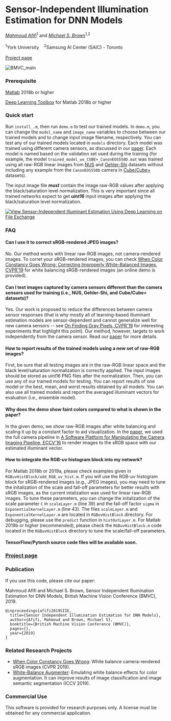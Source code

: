 # Sensor-Independent Illumination Estimation for DNN Models
*[Mahmoud Afifi](https://sites.google.com/view/mafifi)*<sup>1</sup> and *[Michael S. Brown](http://www.cse.yorku.ca/~mbrown/)*<sup>1,2</sup>
<br></br><sup>1</sup>York University &nbsp;&nbsp; <sup>2</sup>Samsung AI Center (SAIC) - Toronto
<br></br>[Project page](http://cvil.eecs.yorku.ca/projects/public_html/siie/index.html)

![BMVC_main](https://user-images.githubusercontent.com/37669469/76104974-411d4780-5fa2-11ea-93a9-b91e9da930a0.jpg)


### Prerequisite
[Matlab](https://www.mathworks.com/downloads/) 2018b or higher

[Deep Learning Toolbox](https://www.mathworks.com/products/deep-learning.html) for Matlab 2018b or higher

### Quick start
Run `install_.m`, then run `demo.m` to test our trained models. In `demo.m`, you can change the `model_name` and `image_name` variables to choose between our trained models and to change input image filename, respectively. You can test any of our trained models located in `models` directory. Each model was trained using different camera sensors, as discussed in our [paper](http://cvil.eecs.yorku.ca/projects/public_html/siie/files/0105.pdf). Each model is named based on the validation set used during the training (for example, the model `trained_model_wo_CUBE+_CanonEOS550D.mat` was trained using all raw-RGB linear images from <a href="https://cvil.eecs.yorku.ca/projects/public_html/illuminant/illuminant.html">NUS</a> and <a href="https://www.cs.sfu.ca/~colour/data/shi_gehler/">Gehler-Shi</a> datasets without including any example from the `CanonEOS550D` camera in <a href="https://ipg.fer.hr/ipg/resources/color_constancy">Cube/Cube+</a> datasets). 

The input image file <b><i>must</i></b> contain the image raw-RGB values after applying the black/saturation level normalization. This is very important since all trained networks expect to get <b><i>uint16</i></b> input images after applying the black/saturation level normalization.


[![View Sensor-Independent Illuminant Estimation Using Deep Learning on File Exchange](https://www.mathworks.com/matlabcentral/images/matlab-file-exchange.svg)](https://www.mathworks.com/matlabcentral/fileexchange/72829-sensor-independent-illuminant-estimation-using-deep-learning)

### FAQ
#### Can I use it to correct sRGB-rendered JPEG images?
No. Our method works with linear raw-RGB images, not camera-rendered images. To corret your sRGB-rendered images, you can check <a href="https://cvil.eecs.yorku.ca/projects/public_html/sRGB_WB_correction/index.html">When Color Constancy Goes Wrong: 
Correcting Improperly White-Balanced Images, CVPR'19</a> for white balancing sRGB-rendered images (an online demo is provided).</p>

#### Can I test images captured by camera sensors different than the camera sensors used for training (i.e., NUS, Gehler-Shi, and Cube/Cube+ datasets)?
Yes. Our work is proposed to reduce the differences between camera sensor responses (that is why mostly all of learning-based illuminant estimation models are sensor-dependent and cannot generalize well for new camera sensors -- see <a href="https://arxiv.org/pdf/1901.03198.pdf">On Finding Gray Pixels, CVPR'19</a> for interesting experiments that highlight this point). Our method, however, targets to work independently from the camera sensor. Read our [paper](http://cvil.eecs.yorku.ca/projects/public_html/siie/files/0105.pdf) for more details.

#### How to report results of the trained models using a new set of raw-RGB images?
First, be sure that all testing images are in the raw-RGB linear space and the black level/saturation normalization is correctly applied. The input images should be stored as uint16 PNG files after the normalization. Then, you can use any of our trained models for testing. You can report results of one model or the best, mean, and worst results obtained by all models. You can also use all trained models and report the averaged illuminant vectors for evaluation (i.e., ensemble model).

#### Why does the demo show faint colors compared to what is shown in the paper?
In the given demo, we show raw-RGB images after white balancing and scaling it up by a constant factor to aid visualization. In the [paper](http://cvil.eecs.yorku.ca/projects/public_html/siie/files/0105.pdf), we used the full camera pipeline in <a href="https://karaimer.github.io/camera-pipeline/">A Software Platform for Manipulating the Camera Imaging Pipeline, ECCV'16</a> to render images to the sRGB space with our estimated illuminant vector.


#### How to integrate the RGB-*uv* histogram block into my network?
For Matlab 2018b or 2019a, please check examples given in `RGBuvHistBlock/add_RGB_uv_hist.m`. If you will use the RGB-*uv* histogram block for sRGB-rendered images (e.g., JPEG images), you may need to tune the initalization of the scale and fall-off parameters for better results with sRGB images, as the current intalization was used for linear raw-RGB images. To tune these parameters, you can change the initalization of the scale parameter `C` in `scaleLayer.m` (line 39) and the fall-off factor `sigma` in `ExponentialKernelLayer.m` (line 43). The files `scaleLayer.m` and `ExponentialKernelLayer.m` are located in `RGBuvHistBlock` directory. For debugging, please use the `predict` function in `histOutLayer.m`. For Matlab 2019b or higher (recommended), please check the `RGBuvHistBlock.m` code located in the `RGBuvHistBlock` directory to tune the scale/fall-off parameters.

#### TensorFlow/Pytorch source code files will be available soon.


### [Project page](http://cvil.eecs.yorku.ca/projects/public_html/siie/index.html)


### Publication

If you use this code, please cite our paper:


Mahmoud Afifi and Michael S. Brown, Sensor Independent Illumination Estimation for DNN Models, British Machine Vision Conference (BMVC), 2019.


```
@inproceedings{afifi2019SIIE,
  title={Sensor Independent Illumination Estimation for DNN Models},
  author={Afifi, Mahmoud and Brown, Michael S},
  booktitle={British Machine Vision Conference (BMVC)},
  pages={},
  year={2019}
}
```


### Related Research Projects
- [When Color Constancy Goes Wrong](https://github.com/mahmoudnafifi/WB_sRGB): White balance camera-rendered sRGB images (CVPR 2019).
- [White-Balance Augmenter](https://github.com/mahmoudnafifi/WB_color_augmenter): Emulating white balance effects for color augmentation. It can improve results of image classification and image semantic segmentation (ICCV 2019).


### Commercial Use
This software is provided for research purposes only. A license must be obtained for any commercial application.
